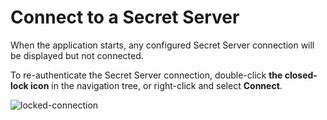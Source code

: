 # Connect to a Secret Server 

When the application starts, any configured Secret Server connection will be displayed but not connected. 

To re-authenticate the Secret Server connection, double-click **the closed-lock icon** in the navigation tree, or right-click and select **Connect**.

![locked-connection](/locked-connection.png)